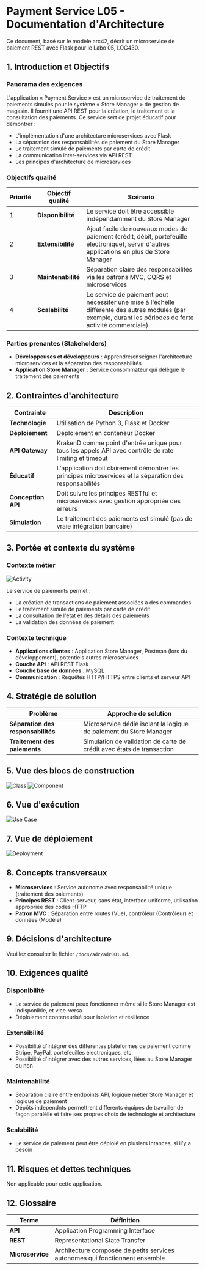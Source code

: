 # Payment Service L05 - Documentation d'Architecture
Ce document, basé sur le modèle arc42, décrit un microservice de paiement REST avec Flask pour le Labo 05, LOG430.

## 1. Introduction et Objectifs

### Panorama des exigences
L'application « Payment Service » est un microservice de traitement de paiements simulés pour le système « Store Manager » de gestion de magasin. Il fournit une API REST pour la création, le traitement et la consultation des paiements. Ce service sert de projet éducatif pour démontrer :
- L'implémentation d'une architecture microservices avec Flask
- La séparation des responsabilités de paiement du Store Manager
- Le traitement simulé de paiements par carte de crédit
- La communication inter-services via API REST
- Les principes d'architecture de microservices

### Objectifs qualité
| Priorité | Objectif qualité | Scénario |
|----------|------------------|----------|
| 1 | **Disponibilité** | Le service doit être accessible indépendamment du Store Manager |
| 2 | **Extensibilité** | Ajout facile de nouveaux modes de paiement (crédit, débit, portefeuille électronique), servir d'autres applications en plus de Store Manager |
| 3 | **Maintenabilité** | Séparation claire des responsabilités via les patrons MVC, CQRS et microservices |
| 4 | **Scalabilité** | Le service de paiement peut nécessiter une mise à l'échelle différente des autres modules (par exemple, durant les périodes de forte activité commerciale) |

### Parties prenantes (Stakeholders)
- **Développeuses et développeurs** : Apprendre/enseigner l'architecture microservices et la séparation des responsabilités
- **Application Store Manager** : Service consommateur qui délègue le traitement des paiements

## 2. Contraintes d'architecture

| Contrainte | Description |
|------------|-------------|
| **Technologie** | Utilisation de Python 3, Flask et Docker |
| **Déploiement** | Déploiement en conteneur Docker |
| **API Gateway** | KrakenD comme point d'entrée unique pour tous les appels API avec contrôle de rate limiting et timeout |
| **Éducatif** | L'application doit clairement démontrer les principes microservices et la séparation des responsabilités |
| **Conception API** | Doit suivre les principes RESTful et microservices avec gestion appropriée des erreurs |
| **Simulation** | Le traitement des paiements est simulé (pas de vraie intégration bancaire) |

## 3. Portée et contexte du système

### Contexte métier
![Activity](activity.png)

Le service de paiements permet :
- La création de transactions de paiement associées à des commandes
- Le traitement simulé de paiements par carte de crédit
- La consultation de l'état et des détails des paiements
- La validation des données de paiement

### Contexte technique
- **Applications clientes** : Application Store Manager, Postman (lors du développement), potentiels autres microservices
- **Couche API** : API REST Flask
- **Couche base de données** : MySQL
- **Communication** : Requêtes HTTP/HTTPS entre clients et serveur API

## 4. Stratégie de solution

| Problème | Approche de solution |
|----------|---------------------|
| **Séparation des responsabilités** | Microservice dédié isolant la logique de paiement du Store Manager |
| **Traitement des paiements** | Simulation de validation de carte de crédit avec états de transaction |

## 5. Vue des blocs de construction
![Class](class.png)
![Component](component.png)

## 6. Vue d'exécution
![Use Case](use_case.png)

## 7. Vue de déploiement
![Deployment](deployment.png)

## 8. Concepts transversaux
- **Microservices** : Service autonome avec responsabilité unique (traitement des paiements)
- **Principes REST** : Client-serveur, sans état, interface uniforme, utilisation appropriée des codes HTTP
- **Patron MVC** : Séparation entre routes (Vue), contrôleur (Contrôleur) et données (Modèle)

## 9. Décisions d'architecture
Veuillez consulter le fichier `/docs/adr/adr001.md`.

## 10. Exigences qualité

### Disponibilité
- Le service de paiement peux fonctionner même si le Store Manager est indisponible, et vice-versa
- Déploiement conteneurisé pour isolation et résilience

### Extensibilité
- Possibilité d'intégrer des differentes plateformes de paiement comme Stripe, PayPal, portefeuilles électroniques, etc.
- Possibilité d'intégrer avec des autres services, liées au Store Manager ou non

### Maintenabilité
- Séparation claire entre endpoints API, logique métier Store Manager et logique de paiement
- Dépôts independnts permettrent differents équipes de travailler de façon paralélle et faire ses propres choix de technologie et architecture

### Scalabilité
- Le service de paiement peut être déploié en plusiers intances, si il'y a besoin

## 11. Risques et dettes techniques
Non applicable pour cette application.

## 12. Glossaire

| Terme | DéfInition |
|-------|------------|
| **API** | Application Programming Interface |
| **REST** | Representational State Transfer  |
| **Microservice** | Architecture composée de petits services autonomes qui fonctionnent ensemble |
